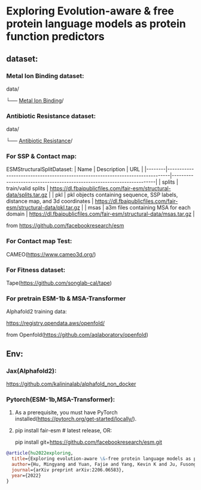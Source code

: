 # Exploring Evolution-aware &amp; free protein language models as protein function predictors

## dataset:
### Metal Ion Binding dataset:
data/

└── [Metal Ion Binding](https://github.com/elttaes/Revisiting-PLMs/tree/main/data/Metal%20Ion%20Binding)/

### Antibiotic Resistance dataset:
data/

└── [Antibiotic Resistance](https://github.com/elttaes/Revisiting-PLMs/tree/main/data/Antibiotic%20Resistance)/

### For SSP & Contact map:
ESMStructuralSplitDataset: 
| Name   | Description                                                                   | URL                                                                   |
|--------|-------------------------------------------------------------------------------|-----------------------------------------------------------------------|
| splits | train/valid splits                                                            | https://dl.fbaipublicfiles.com/fair-esm/structural-data/splits.tar.gz |
| pkl    | pkl objects containing sequence, SSP labels, distance map, and 3d coordinates | https://dl.fbaipublicfiles.com/fair-esm/structural-data/pkl.tar.gz    |
| msas   | a3m files containing MSA for each domain                                      | https://dl.fbaipublicfiles.com/fair-esm/structural-data/msas.tar.gz   |

from https://github.com/facebookresearch/esm

### For Contact map Test: 
CAMEO(https://www.cameo3d.org/)

### For Fitness dataset:
Tape(https://github.com/songlab-cal/tape)

### For pretrain ESM-1b & MSA-Transformer
Alphafold2 training data: 

https://registry.opendata.aws/openfold/ 

from Openfold(https://github.com/aqlaboratory/openfold)

## Env:
### Jax(Alphafold2):

https://github.com/kalininalab/alphafold_non_docker

### Pytorch(ESM-1b,MSA-Transformer):
1. As a prerequisite, you must have PyTorch installed(https://pytorch.org/get-started/locally/).

2. pip install fair-esm  # latest release, OR:

   pip install git+https://github.com/facebookresearch/esm.git







```bibtex
@article{hu2022exploring,
  title={Exploring evolution-aware \&-free protein language models as protein function predictors},
  author={Hu, Mingyang and Yuan, Fajie and Yang, Kevin K and Ju, Fusong and Su, Jin and Wang, Hui and Yang, Fei and Ding, Qiuyang},
  journal={arXiv preprint arXiv:2206.06583},
  year={2022}
}
```
